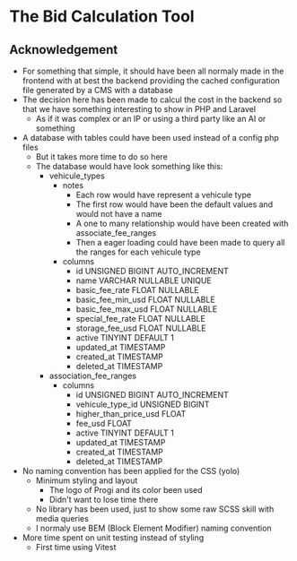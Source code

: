 # The Bid Calculation Tool

## Acknowledgement
- For something that simple, it should have been all normaly made in the frontend with at best the backend providing the cached configuration file generated by a CMS with a database
- The decision here has been made to calcul the cost in the backend so that we have something interesting to show in PHP and Laravel
    - As if it was complex or an IP or using a third party like an AI or something
- A database with tables could have been used instead of a config php files
    - But it takes more time to do so here
    - The database would have look something like this:
        - vehicule_types
            - notes
                - Each row would have represent a vehicule type
                - The first row would have been the default values and would not have a name
                - A one to many relationship would have been created with associate_fee_ranges
                - Then a eager loading could have been made to query all the ranges for each vehicule type
            - columns
                - id UNSIGNED BIGINT AUTO_INCREMENT
                - name VARCHAR NULLABLE UNIQUE
                - basic_fee_rate FLOAT NULLABLE
                - basic_fee_min_usd FLOAT NULLABLE
                - basic_fee_max_usd FLOAT NULLABLE
                - special_fee_rate FLOAT NULLABLE
                - storage_fee_usd FLOAT NULLABLE
                - active TINYINT DEFAULT 1
                - updated_at TIMESTAMP
                - created_at TIMESTAMP
                - deleted_at TIMESTAMP
        - association_fee_ranges
            - columns
                - id UNSIGNED BIGINT AUTO_INCREMENT
                - vehicule_type_id UNSIGNED BIGINT
                - higher_than_price_usd FLOAT
                - fee_usd FLOAT
                - active TINYINT DEFAULT 1
                - updated_at TIMESTAMP
                - created_at TIMESTAMP
                - deleted_at TIMESTAMP
- No naming convention has been applied for the CSS (yolo)
    - Minimum styling and layout
        - The logo of Progi and its color been used
        - Didn't want to lose time there
    - No library has been used, just to show some raw SCSS skill with media queries
    - I normaly use BEM (Block Element Modifier) naming convention
- More time spent on unit testing instead of styling
    - First time using Vitest